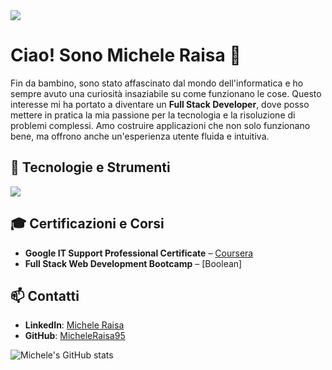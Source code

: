 <img src="https://visitor-badge.laobi.icu/badge?page_id=MicheleRaisa95.MicheleRaisa95" />

# Ciao! Sono Michele Raisa 🚀

Fin da bambino, sono stato affascinato dal mondo dell'informatica e ho sempre avuto una curiosità insaziabile su come funzionano le cose. Questo interesse mi ha portato a diventare un **Full Stack Developer**, dove posso mettere in pratica la mia passione per la tecnologia e la risoluzione di problemi complessi. Amo costruire applicazioni che non solo funzionano bene, ma offrono anche un'esperienza utente fluida e intuitiva.

## 🔧 Tecnologie e Strumenti
<img src="https://skillicons.dev/icons?i=html,css,bootstrap,javascript,vue,vite,php,mysql,laravel,git" />

## 🎓 Certificazioni e Corsi
- **Google IT Support Professional Certificate** – [Coursera](https://www.credly.com/badges/67809844-ab54-4d26-b8b0-4e1da589cddd/linked_in_profile)
- **Full Stack Web Development Bootcamp** – [Boolean]
  
## 📫 Contatti
- **LinkedIn**: [Michele Raisa](https://www.linkedin.com/in/micheleraisa)
- **GitHub**: [MicheleRaisa95](https://github.com/MicheleRaisa95)

![Michele's GitHub stats](https://github-readme-stats.vercel.app/api?username=MicheleRaisa95&show_icons=true&theme=radical)


<!--
**MicheleRaisa95/MicheleRaisa95** is a ✨ _special_ ✨ repository because its `README.md` (this file) appears on your GitHub profile.

Here are some ideas to get you started:

- 🔭 I’m currently working on ...
- 🌱 I’m currently learning ...
- 👯 I’m looking to collaborate on ...
- 🤔 I’m looking for help with ...
- 💬 Ask me about ...
- 📫 How to reach me: ...
- 😄 Pronouns: ...
- ⚡ Fun fact: ...
-->
